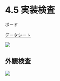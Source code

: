 # 4.5 実装検査

ボード

[データシート](
http://www.atmel.com/images/Atmel-8271-8-bit-AVR-Microcontroller-ATmega48A-48PA-88A-88PA-168A-168PA-328-328P_datasheet_Complete.pdf)

![](./img/pin_all.png)

## 外観検査

![](./img/schematic_mpu.png)
